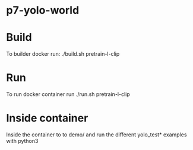 # p7-yolo-world

# Build 
To builder docker run: 
./build.sh pretrain-l-clip

# Run 
To run docker container run 
./run.sh pretrain-l-clip

# Inside container 
Inside the container to to demo/ and run the different yolo_test* examples with python3 
